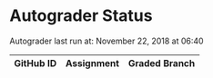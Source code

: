 # Autograder Status
Autograder last run at: November 22, 2018 at 06:40

| GitHub ID | Assignment | Graded Branch |
|-----------|------------|---------------|
